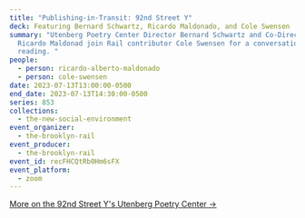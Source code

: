 ```yaml
---
title: "Publishing-in-Transit: 92nd Street Y"
deck: Featuring Bernard Schwartz, Ricardo Maldonado, and Cole Swensen
summary: "Utenberg Poetry Center Director Bernard Schwartz and Co-Director
  Ricardo Maldonad join Rail contributor Cole Swensen for a conversation and
  reading. "
people:
  - person: ricardo-alberto-maldonado
  - person: cole-swensen
date: 2023-07-13T13:00:00-0500
end_date: 2023-07-13T14:30:00-0500
series: 853
collections:
  - the-new-social-environment
event_organizer:
  - the-brooklyn-rail
event_producer:
  - the-brooklyn-rail
event_id: recFHCQtRb0Hm6sFX
event_platform:
  - zoom
---
```

[M﻿ore on the 92nd Street Y's Utenberg Poetry Center →](https://www.92ny.org/poetry)